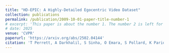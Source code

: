```yaml
---
title: "HD-EPIC: A Highly-Detailed Egocentric Video Dataset"
collection: publications
permalink: /publication/2009-10-01-paper-title-number-1
# excerpt: 'This paper is about the number 1. The number 2 is left for future work.'
# date: 2025
venue: 'CVPR'
paperurl: 'https://arxiv.org/abs/2502.04144'
citation: 'T Perrett, A Darkhalil, S Sinha, O Emara, S Pollard, K Parida, K Liu, P Gatti, S Bansal, K Flanagan, J Chalk, Z Zhu, R Guerrier, F Abdelazim, B Zhu, D Moltisanti, M Wray, H Doughty, D Damen (2025). HD-EPIC: A Highly-Detailed Egocentric Video Dataset. IEEE/CVF Computer Vision and Pattern Recognition (CVPR'
---
```


<!-- The contents above will be part of a list of publications, if the user clicks the link for the publication than the contents of section will be rendered as a full page, allowing you to provide more information about the paper for the reader. When publications are displayed as a single page, the contents of the above "citation" field will automatically be included below this section in a smaller font. -->
